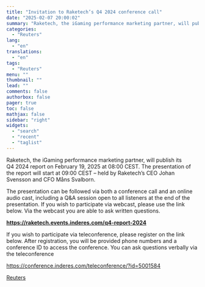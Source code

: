 ```yaml
---
title: "Invitation to Raketech’s Q4 2024 conference call"
date: "2025-02-07 20:00:02"
summary: "Raketech, the iGaming performance marketing partner, will publish its Q4 2024 report on February 19, 2025 at 08:00 CEST. The presentation of the report will start at 09:00 CEST – held by Raketech’s CEO Johan Svensson and CFO Måns Svalborn.The presentation can be followed via both a conference call and..."
categories:
  - "Reuters"
lang:
  - "en"
translations:
  - "en"
tags:
  - "Reuters"
menu: ""
thumbnail: ""
lead: ""
comments: false
authorbox: false
pager: true
toc: false
mathjax: false
sidebar: "right"
widgets:
  - "search"
  - "recent"
  - "taglist"
---
```


Raketech, the iGaming performance marketing partner, will publish its Q4 2024 report on February 19, 2025 at 08:00 CEST. The presentation of the report will start at 09:00 CEST – held by Raketech’s CEO Johan Svensson and CFO Måns Svalborn.

The presentation can be followed via both a conference call and an online audio cast, including a Q&A session open to all listeners at the end of the presentation. If you wish to participate via webcast, please use the link below. Via the webcast you are able to ask written questions.

**https://raketech.events.inderes.com/q4-report-2024**

If you wish to participate via teleconference, please register on the link below. After registration, you will be provided phone numbers and a conference ID to access the conference. You can ask questions verbally via the teleconference

https://conference.inderes.com/teleconference/?id=5001584

[Reuters](https://www.tradingview.com/news/reuters.com,2025-02-07:newsml_MFN6Nnnz8:0-invitation-to-raketech-s-q4-2024-conference-call/)

